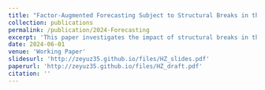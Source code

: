 ```yaml
---
title: "Factor-Augmented Forecasting Subject to Structural Breaks in the Factor Structure"
collection: publications
permalink: /publication/2024-Forecasting
excerpt: 'This paper investigates the impact of structural breaks in the factor structure on factor-augmented forecasting. We decompose the break in the factor loading matrix into rotational and shift components. To effectively utilize the pre-break data and maintain robustness against shift breaks, we propose a novel factor estimator that minimizes the L2 distance between pre- and post-break loading matrices through the rotation of factor estimates. We call this estimator the “rotated factors” and analyze its the asymptotic properties, along with two competing factor estimators, in the presence of different types of breaks. To leverage the respective advantages of each factor estimator in an automatic data driven way, we introduce a method that averages over sets of factor estimates using a leave-h-out cross- validation criterion. Simulations demonstrate that combining different factor estimates through the proposed cross-validation averaging approach leads to improved forecasting performance compared to existing methods. Furthermore, we evaluate the effectiveness of our methods in an empirical application with US macroeconomic data and emphasize the importance of incorporating structural breaks into factor-augmented forecasting models.'
date: 2024-06-01
venue: 'Working Paper'
slidesurl: 'http://zeyuz35.github.io/files/HZ_slides.pdf'
paperurl: 'http://zeyuz35.github.io/files/HZ_draft.pdf'
citation: ''
---
```

